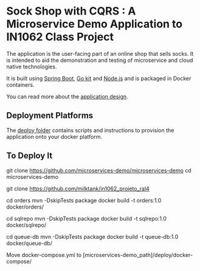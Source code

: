 # Sock Shop with CQRS : A Microservice Demo Application to IN1062 Class Project

The application is the user-facing part of an online shop that sells socks. It is intended to aid the demonstration and testing of microservice and cloud native technologies.

It is built using [Spring Boot](http://projects.spring.io/spring-boot/), [Go kit](http://gokit.io) and [Node.js](https://nodejs.org/) and is packaged in Docker containers.

You can read more about the [application design](./internal-docs/design.md).

## Deployment Platforms

The [deploy folder](./deploy/) contains scripts and instructions to provision the application onto your docker platform. 

## To Deploy It

git clone https://github.com/microservices-demo/microservices-demo
cd microservices-demo

git clone https://github.com/milktank/in1062_projeto_ral4

cd orders
mvn -DskipTests package
docker build -t orders:1.0 docker/orders/

cd sqlrepo
mvn -DskipTests package
docker build -t sqlrepo:1.0 docker/sqlrepo/

cd queue-db
mvn -DskipTests package
docker build -t queue-db:1.0 docker/queue-db/

Move docker-compose.yml to [microservices-demo_path]/deploy/docker-compose/

## 
